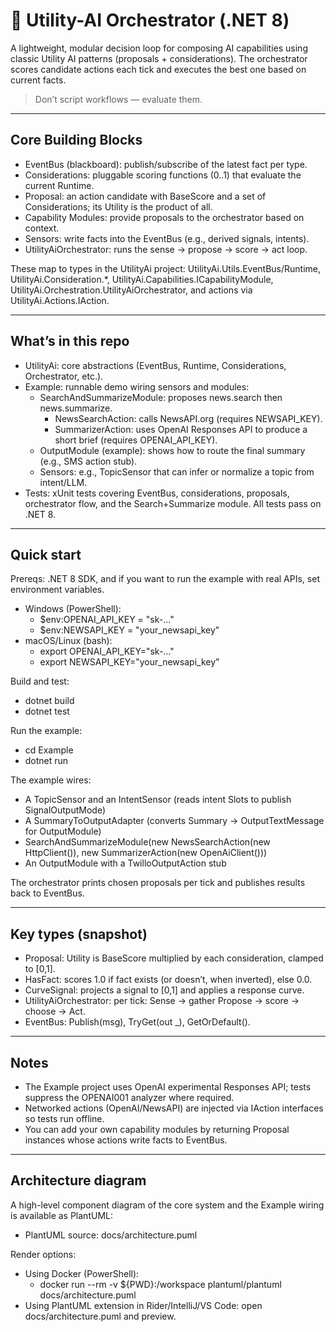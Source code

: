 # 🧠 Utility-AI Orchestrator (.NET 8)

A lightweight, modular decision loop for composing AI capabilities using classic Utility AI patterns (proposals + considerations). The orchestrator scores candidate actions each tick and executes the best one based on current facts.

> Don’t script workflows — evaluate them.

---

## Core Building Blocks

- EventBus (blackboard): publish/subscribe of the latest fact per type.
- Considerations: pluggable scoring functions (0..1) that evaluate the current Runtime.
- Proposal: an action candidate with BaseScore and a set of Considerations; its Utility is the product of all.
- Capability Modules: provide proposals to the orchestrator based on context.
- Sensors: write facts into the EventBus (e.g., derived signals, intents).
- UtilityAiOrchestrator: runs the sense → propose → score → act loop.

These map to types in the UtilityAi project: UtilityAi.Utils.EventBus/Runtime, UtilityAi.Consideration.*, UtilityAi.Capabilities.ICapabilityModule, UtilityAi.Orchestration.UtilityAiOrchestrator, and actions via UtilityAi.Actions.IAction.

---

## What’s in this repo

- UtilityAi: core abstractions (EventBus, Runtime, Considerations, Orchestrator, etc.).
- Example: runnable demo wiring sensors and modules:
  - SearchAndSummarizeModule: proposes news.search then news.summarize.
    - NewsSearchAction: calls NewsAPI.org (requires NEWSAPI_KEY).
    - SummarizerAction: uses OpenAI Responses API to produce a short brief (requires OPENAI_API_KEY).
  - OutputModule (example): shows how to route the final summary (e.g., SMS action stub).
  - Sensors: e.g., TopicSensor that can infer or normalize a topic from intent/LLM.
- Tests: xUnit tests covering EventBus, considerations, proposals, orchestrator flow, and the Search+Summarize module. All tests pass on .NET 8.

---

## Quick start

Prereqs: .NET 8 SDK, and if you want to run the example with real APIs, set environment variables.

- Windows (PowerShell):
  - $env:OPENAI_API_KEY = "sk-..."
  - $env:NEWSAPI_KEY = "your_newsapi_key"
- macOS/Linux (bash):
  - export OPENAI_API_KEY="sk-..."
  - export NEWSAPI_KEY="your_newsapi_key"

Build and test:

- dotnet build
- dotnet test

Run the example:

- cd Example
- dotnet run

The example wires:

- A TopicSensor and an IntentSensor (reads intent Slots to publish SignalOutputMode)
- A SummaryToOutputAdapter (converts Summary -> OutputTextMessage for OutputModule)
- SearchAndSummarizeModule(new NewsSearchAction(new HttpClient()), new SummarizerAction(new OpenAiClient()))
- An OutputModule with a TwilloOutputAction stub

The orchestrator prints chosen proposals per tick and publishes results back to EventBus.

---

## Key types (snapshot)

- Proposal: Utility is BaseScore multiplied by each consideration, clamped to [0,1].
- HasFact<T>: scores 1.0 if fact exists (or doesn’t, when inverted), else 0.0.
- CurveSignal<TSignal>: projects a signal to [0,1] and applies a response curve.
- UtilityAiOrchestrator: per tick: Sense → gather Propose → score → choose → Act.
- EventBus: Publish<T>(msg), TryGet<T>(out _), GetOrDefault<T>().

---

## Notes

- The Example project uses OpenAI experimental Responses API; tests suppress the OPENAI001 analyzer where required.
- Networked actions (OpenAI/NewsAPI) are injected via IAction interfaces so tests run offline.
- You can add your own capability modules by returning Proposal instances whose actions write facts to EventBus.

---

## Architecture diagram

A high-level component diagram of the core system and the Example wiring is available as PlantUML:

- PlantUML source: docs/architecture.puml

Render options:

- Using Docker (PowerShell):
  - docker run --rm -v ${PWD}:/workspace plantuml/plantuml docs/architecture.puml
- Using PlantUML extension in Rider/IntelliJ/VS Code: open docs/architecture.puml and preview.